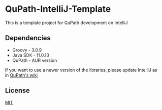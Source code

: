 # QuPath-IntelliJ-Template
This is a template project for QuPath development on IntelliJ

## Dependencies
- Groovy - 3.0.9
- Java SDK - 11.0.13
- QuPath - AUR version

If you want to use a newer version of the libraries, please update IntelliJ as in [QuPath's wiki](https://github.com/qupath/qupath/wiki/Advanced-scripting-with-IntelliJ)

## License
[MIT](https://choosealicense.com/licenses/mit/)
